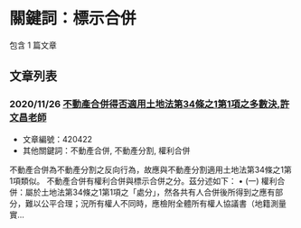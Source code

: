 # 關鍵詞：標示合併

包含 1 篇文章

## 文章列表

### 2020/11/26 [不動產合併得否適用土地法第34條之1第1項之多數決,許文昌老師](../../articles/420422_%E4%B8%8D%E5%8B%95%E7%94%A2%E5%90%88%E4%BD%B5%E5%BE%97%E5%90%A6%E9%81%A9%E7%94%A8%E5%9C%9F%E5%9C%B0%E6%B3%95%E7%AC%AC34%E6%A2%9D%E4%B9%8B1%E7%AC%AC1%E9%A0%85%E4%B9%8B%E5%A4%9A%E6%95%B8%E6%B1%BA%2C%E8%A8%B1%E6%96%87%E6%98%8C%E8%80%81%E5%B8%AB.md)
- 文章編號：420422
- 其他關鍵詞：不動產合併, 不動產分割, 權利合併

不動產合併為不動產分割之反向行為，故應與不動產分割適用土地法第34條之1第1項類似。 不動產合併有權利合併與標示合併之分。茲分述如下： • (一) 權利合併：屬於土地法第34條之1第1項之「處分」，然各共有人合併後所得到之應有部分，難以公平合理；況所有權人不同時，應檢附全體所有權人協議書（地籍測量實...
